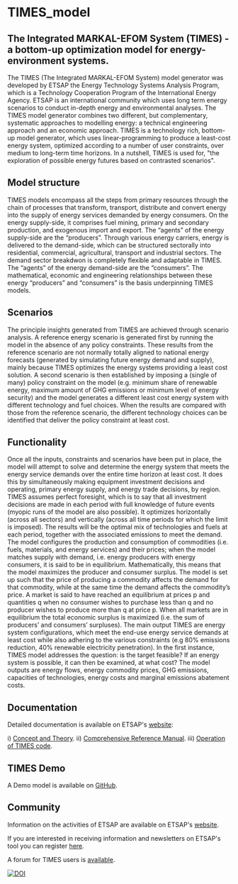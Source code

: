 # TIMES_model

## The Integrated MARKAL-EFOM System (TIMES) - a bottom-up optimization model for energy-environment systems.

The TIMES (The Integrated MARKAL-EFOM System) model generator was developed by ETSAP the Energy Technology Systems Analysis Program, which is a Technology Cooperation Program of the International Energy Agency. 
ETSAP is an international community which uses long term energy scenarios to conduct in-depth energy and environmental analyses. 
The TIMES model generator combines two different, but complementary, systematic approaches to modelling energy: a technical engineering approach and an economic approach. 
TIMES is a technology rich, bottom-up model generator, which uses linear-programming to produce a least-cost energy system, optimized according to a number of user constraints, over medium to long-term time horizons. 
In a nutshell, TIMES is used for, "the exploration of possible energy futures based on contrasted scenarios".

## Model structure

TIMES models encompass all the steps from primary resources through the chain of processes that transform, transport, distribute and convert energy into the supply of energy services demanded by energy consumers. 
On the energy supply-side, it comprises fuel mining, primary and secondary production, and exogenous import and export. The “agents” of the energy supply-side are the “producers”. 
Through various energy carriers, energy is delivered to the demand-side, which can be structured sectorally into residential, commercial, agricultural, transport and industrial sectors. The demand sector breakdwon is completely flexible and adaptable in TIMES.
The “agents” of the energy demand-side are the “consumers”. The mathematical, economic and engineering relationships between these energy “producers” and “consumers” is the basis underpinning TIMES models.

## Scenarios

The principle insights generated from TIMES are achieved through scenario analysis. A reference energy scenario is generated first by running the model in the absence of any policy constraints. 
These results from the reference scenario are not normally totally aligned to national energy forecasts (generated by simulating future energy demand and supply), mainly because TIMES optimizes the energy systems providing a least cost solution.
A second scenario is then established by imposing a (single of many) policy constraint on the model (e.g. minimum share of renewable energy, maximum amount of GHG emissions or minimum level of energy security) and the model generates a different least cost energy system with different technology and fuel choices. 
When the results are compared with those from the reference scenario, the different technology choices can be identified that deliver the policy constraint at least cost.

## Functionality

Once all the inputs, constraints and scenarios have been put in place, the model will attempt to solve and determine the energy system that meets the energy service demands over the entire time horizon at least cost. 
It does this by simultaneously making equipment investment decisions and operating, primary energy supply, and energy trade decisions, by region. 
TIMES assumes perfect foresight, which is to say that all investment decisions are made in each period with full knowledge of future events (myopic runs of the model are also possible). 
It optimizes horizontally (across all sectors) and vertically (across all time periods for which the limit is imposed).
The results will be the optimal mix of technologies and fuels at each period, together with the associated emissions to meet the demand. 
The model configures the production and consumption of commodities (i.e. fuels, materials, and energy services) and their prices; when the model matches supply with demand, i.e. energy producers with energy consumers, it is said to be in equilibrium. 
Mathematically, this means that the model maximizes the producer and consumer surplus. The model is set up such that the price of producing a commodity affects the demand for that commodity, while at the same time the demand affects the commodity’s price. 
A market is said to have reached an equilibrium at prices p and quantities q when no consumer wishes to purchase less than q and no producer wishes to produce more than q at price p. 
When all markets are in equilibrium the total economic surplus is maximized (i.e. the sum of producers’ and consumers’ surpluses).
The main output TIMES are energy system configurations, which meet the end-use energy service demands at least cost while also adhering to the various constraints (e.g 80% emissions reduction, 40% renewable electricity penetration). 
In the first instance, TIMES model addresses the question: is the target feasible? If an energy system is possible, it can then be examined, at what cost? The model outputs are energy flows, energy commodity prices, GHG emissions, capacities of technologies, energy costs and marginal emissions abatement costs. 

## Documentation

Detailed documentation is available on ETSAP's [website](https://iea-etsap.org/index.php/documentation):

i)   [Concept and Theory](https://iea-etsap.org/docs/Documentation_for_the_TIMES_Model-Part-I_July-2016.pdf).
ii)  [Comprehensive Reference Manual](https://iea-etsap.org/docs/Documentation_for_the_TIMES_Model-Part-II_July-2016.pdf).
iii) [Operation of TIMES code](https://iea-etsap.org/docs/Documentation_for_the_TIMES_Model-Part-III_July-2016.pdf).

## TIMES Demo 

A Demo model is available on [GitHub](https://github.com/etsap-TIMES/TIMES_Demo).

## Community

Information on the activities of ETSAP are available on ETSAP's [website](https://iea-etsap.org/).

If you are interested in receiving information and newsletters on ETSAP's tool you can register [here](https://iea-etsap.org/index.php/etsap-tools/acquiring-etsap-tools).

A forum for TIMES users is [available](http://iea-etsap.org/forum/index.php).

[![DOI](https://zenodo.org/badge/229031856.svg)](https://zenodo.org/badge/latestdoi/229031856)
